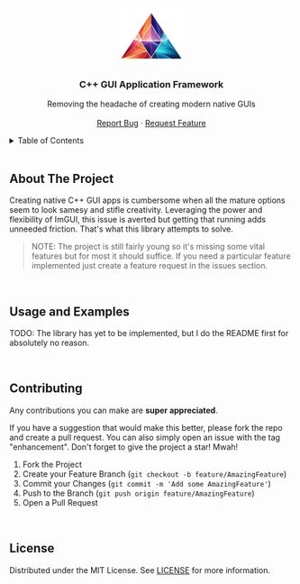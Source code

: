 <a name="readme-top"></a>


<!-- PROJECT LOGO -->
<br />
<div align="center">
  <img src="assets/images/logo.png" alt="Logo" width="110" height="100">

  <h3 align="center">C++ GUI Application Framework</h3>

  <p align="center">
    Removing the headache of creating modern native GUIs
    <br />
    <br />
    <!-- <a href="https://github.com/bonezone2001/prism/blob/master/example.cpp">View Example</a>
    · -->
    <a href="https://github.com/bonezone2001/prism/issues">Report Bug</a>
    ·
    <a href="https://github.com/bonezone2001/prism/issues">Request Feature</a>
  </p>
</div>


<!-- TABLE OF CONTENTS -->
<details>
  <summary>Table of Contents</summary>
  <ol>
    <li><a href="#about-the-project">About The Project</a></li>
    <li><a href="#usage-and-examples">Usage and Examples</a></li>
    <li><a href="#roadmap">Roadmap</a></li>
    <li><a href="#contributing">Contributing</a></li>
    <li><a href="#license">License</a></li>
    <li><a href="#acknowledgments">Acknowledgments</a></li>
  </ol>
</details>

<br>

<!-- ABOUT THE PROJECT -->
## About The Project

Creating native C++ GUI apps is cumbersome when all the mature options seem to look samesy and stifle creativity. Leveraging the power and flexibility of ImGUI, this issue is averted but getting that running adds unneeded friction. That's what this library attempts to solve.

> NOTE: The project is still fairly young so it's missing some vital features but for most it should suffice. If you need a particular feature implemented just create a feature request in the issues section.

<br>

<!-- USAGE EXAMPLES -->
## Usage and Examples

TODO: The library has yet to be implemented, but I do the README first for absolutely no reason.

<br>


<!-- CONTRIBUTING -->
## Contributing

Any contributions you can make are **super appreciated**.

If you have a suggestion that would make this better, please fork the repo and create a pull request. You can also simply open an issue with the tag "enhancement".
Don't forget to give the project a star! Mwah!

1. Fork the Project
2. Create your Feature Branch (`git checkout -b feature/AmazingFeature`)
3. Commit your Changes (`git commit -m 'Add some AmazingFeature'`)
4. Push to the Branch (`git push origin feature/AmazingFeature`)
5. Open a Pull Request

<br>


<!-- LICENSE -->
## License

Distributed under the MIT License. See [LICENSE](https://github.com/bonezone2001/prism/blob/master/LICENSE) for more information.
